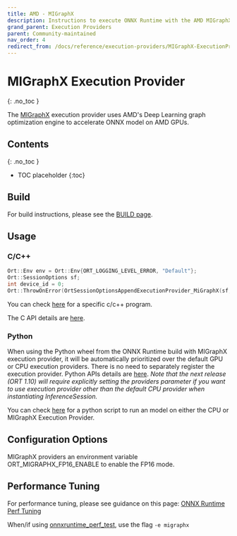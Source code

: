 ```yaml
---
title: AMD - MIGraphX
description: Instructions to execute ONNX Runtime with the AMD MIGraphX execution provider
grand_parent: Execution Providers
parent: Community-maintained
nav_order: 4
redirect_from: /docs/reference/execution-providers/MIGraphX-ExecutionProvider
---
```


# MIGraphX Execution Provider
{: .no_toc }

The [MIGraphX](https://github.com/ROCmSoftwarePlatform/AMDMIGraphX/) execution provider uses AMD's Deep Learning graph optimization engine to accelerate ONNX model on AMD GPUs. 

## Contents
{: .no_toc }

* TOC placeholder
{:toc}

## Build
For build instructions, please see the [BUILD page](../../build/eps.md#amd-migraphx). 

## Usage

### C/C++

```c++
Ort::Env env = Ort::Env{ORT_LOGGING_LEVEL_ERROR, "Default"};
Ort::SessionOptions sf;
int device_id = 0;
Ort::ThrowOnError(OrtSessionOptionsAppendExecutionProvider_MiGraphX(sf, device_id));
```

You can check [here](https://github.com/scxiao/ort_test/tree/master/char_rnn) for a specific c/c++ program.

The C API details are [here](../../get-started/with-c.md).

### Python
When using the Python wheel from the ONNX Runtime build with MIGraphX execution provider, it will be automatically
prioritized over the default GPU or CPU execution providers. There is no need to separately register the execution
provider. Python APIs details are [here](../../api/python/api_summary.html).
*Note that the next release (ORT 1.10) will require explicitly setting the providers parameter if you want to use execution provider other than the default CPU provider when instantiating InferenceSession.*

You can check [here](https://github.com/scxiao/ort_test/tree/master/python/run_onnx) for a python script to run an
model on either the CPU or MIGraphX Execution Provider.

## Configuration Options
MIGraphX providers an environment variable ORT_MIGRAPHX_FP16_ENABLE to enable the FP16 mode.

## Performance Tuning
For performance tuning, please see guidance on this page: [ONNX Runtime Perf Tuning](../../performance/tune-performance.md)

When/if using [onnxruntime_perf_test](https://github.com/microsoft/onnxruntime/tree/main/onnxruntime/test/perftest#onnxruntime-performance-test), use the flag `-e migraphx`
